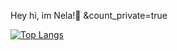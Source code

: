 Hey hi, im Nela!👋
&count_private=true

[![Top Langs](https://github-readme-stats.vercel.app/api/top-langs/?username=shimiiya&count_private=true)](https://github.com/shimiiya&count_private=true/github-readme-stats)
